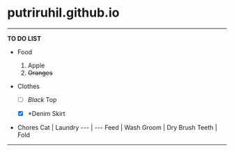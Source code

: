 # putriruhil.github.io
---------
**TO DO LIST**

* Food
  1. Apple
  2. ~~Oranges~~

* Clothes
  - [ ]  *Black* Top
  - [x]  *Denim Skirt
 

* Chores
Cat | Laundry 
--- | --- 
Feed | Wash 
Groom | Dry 
Brush Teeth | Fold 


---------
